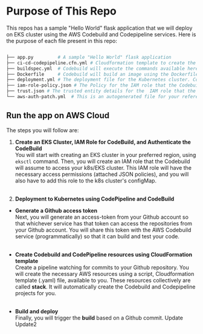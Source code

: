 # Purpose of This Repo

This repos has a sample "Hello World" flask application that we will deploy on EKS cluster using the AWS Codebuild and Codepipeline services.
Here is the purpose of each file present in this repo:

```bash

├── app.py         # A sample "Hello World" flask application
├── ci-cd-codepipeline.cfn.yml # Cloudformation template to create the Codebuild, and Codepipeline, and related resources.
├── buildspec.yml  # Codebuild will execute the commands available here.
├── Dockerfile     # Codebuild will build an image using the Dockerfile, and push it to the Dockerhub/or AWS ECR.
├── deployment.yml # The deployment file for the Kubernetes cluster. Codebuild will apply this deployment using the one of the kubectl commands.
├── iam-role-policy.json # The Policy for the IAM role that the Codebuild will assume
├── trust.json # The trusted entity details for the  IAM role that the COdebuild will assume
└── aws-auth-patch.yml  # This is an autogenerated file for your reference.
```

## Run the app on AWS Cloud

The steps you will follow are:

1. **Create an EKS Cluster, IAM Role for CodeBuild, and Authenticate the CodeBuild**<br>
   You will start with creating an EKS cluster in your preferred region, using `eksctl` command. Then, you will create an IAM role that the Codebuild will assume to access your k8s/EKS cluster. This IAM role will have the necessary access permissions (attached JSON policies), and you will also have to add this role to the k8s cluster's configMap. <br><br>

2. **Deployment to Kubernetes using CodePipeline and CodeBuild**

- **Generate a Github access token**<br>Next, you will generate an access-token from your Github account so that whichever service has that token can access the repositories from your Github account. You will share this token with the AWS Codebuild service (programmatically) so that it can build and test your code. <br><br>

- **Create Codebuild and CodePipeline resources using CloudFormation template**<br>Create a pipeline watching for commits to your Github repository. You will create the necessary AWS resources using a script, Cloudformation template (.yaml) file, available to you. These resources collectively are called **stack**. It will automatically create the Codebuild and Codepipeline projects for you. <br><br>

- **Build and deploy**<br>Finally, you will trigger the **build** based on a Github commit.
  Update Update2

